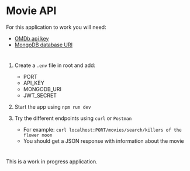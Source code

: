 # Movie API

For this application to work you will need:
  - [OMDb api key](https://www.omdbapi.com/)
  - [MongoDB database URI](https://www.mongodb.com/atlas/database)
#

1. Create a ```.env``` file in root and add:
     - PORT
     - API_KEY
     - MONGODB_URI
     - JWT_SECRET
2. Start the app using ```npm run dev```

3. Try the different endpoints using ```curl``` or ```Postman```
     - For example: ```curl localhost:PORT/movies/search/killers of the flower moon```
     - You should get a JSON response with information about the movie

#
This is a work in progress application.